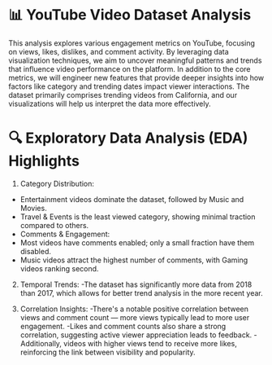 # 📊 YouTube Video Dataset Analysis
This analysis explores various engagement metrics on YouTube, focusing on views, likes, dislikes, and comment activity. By leveraging data visualization techniques, we aim to uncover meaningful patterns and trends that influence video performance on the platform.
In addition to the core metrics, we will engineer new features that provide deeper insights into how factors like category and trending dates impact viewer interactions. The dataset primarily comprises trending videos from California, and our visualizations will help us interpret the data more effectively.

# 🔍 Exploratory Data Analysis (EDA) Highlights
1. Category Distribution:
- Entertainment videos dominate the dataset, followed by Music and Movies.
- Travel & Events is the least viewed category, showing minimal traction compared to others.
- Comments & Engagement:
- Most videos have comments enabled; only a small fraction have them disabled.
- Music videos attract the highest number of comments, with Gaming videos ranking second.

2. Temporal Trends:
-The dataset has significantly more data from 2018 than 2017, which allows for better trend analysis in the more recent year.

3. Correlation Insights:
-There's a notable positive correlation between views and comment count — more views typically lead to more user engagement.
-Likes and comment counts also share a strong correlation, suggesting active viewer appreciation leads to feedback.
-Additionally, videos with higher views tend to receive more likes, reinforcing the link between visibility and popularity.
